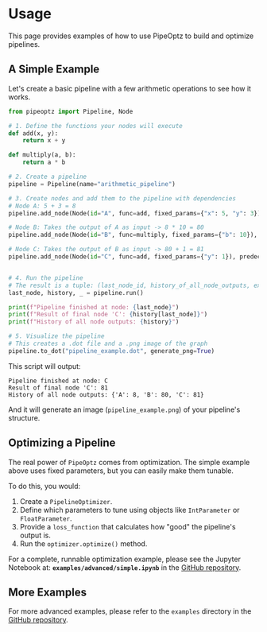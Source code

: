 # Usage

This page provides examples of how to use PipeOptz to build and optimize pipelines.

## A Simple Example

Let's create a basic pipeline with a few arithmetic operations to see how it works.

```python
from pipeoptz import Pipeline, Node

# 1. Define the functions your nodes will execute
def add(x, y):
    return x + y

def multiply(a, b):
    return a * b

# 2. Create a pipeline
pipeline = Pipeline(name="arithmetic_pipeline")

# 3. Create nodes and add them to the pipeline with dependencies
# Node A: 5 + 3 = 8
pipeline.add_node(Node(id="A", func=add, fixed_params={"x": 5, "y": 3}))

# Node B: Takes the output of A as input -> 8 * 10 = 80
pipeline.add_node(Node(id="B", func=multiply, fixed_params={"b": 10}), predecessors={"a": "A"})

# Node C: Takes the output of B as input -> 80 + 1 = 81
pipeline.add_node(Node(id="C", func=add, fixed_params={"y": 1}), predecessors={"x": "B"})


# 4. Run the pipeline
# The result is a tuple: (last_node_id, history_of_all_node_outputs, execution_times)
last_node, history, _ = pipeline.run()

print(f"Pipeline finished at node: {last_node}")
print(f"Result of final node 'C': {history[last_node]}")
print(f"History of all node outputs: {history}")

# 5. Visualize the pipeline
# This creates a .dot file and a .png image of the graph
pipeline.to_dot("pipeline_example.dot", generate_png=True)
```

This script will output:

```
Pipeline finished at node: C
Result of final node 'C': 81
History of all node outputs: {'A': 8, 'B': 80, 'C': 81}
```

And it will generate an image (`pipeline_example.png`) of your pipeline's structure.

## Optimizing a Pipeline

The real power of `PipeOptz` comes from optimization. The simple example above uses fixed parameters, but you can easily make them tunable.

To do this, you would:
1.  Create a `PipelineOptimizer`.
2.  Define which parameters to tune using objects like `IntParameter` or `FloatParameter`.
3.  Provide a `loss_function` that calculates how "good" the pipeline's output is.
4.  Run the `optimizer.optimize()` method.

For a complete, runnable optimization example, please see the Jupyter Notebook at: **`examples/advanced/simple.ipynb`** in the [GitHub repository](https://github.com/centralelyon/pipeoptz).

## More Examples

For more advanced examples, please refer to the `examples` directory in the [GitHub repository](https://github.com/centralelyon/pipeoptz/tree/main/examples).
